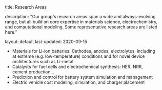 
title: Research Areas

description: "Our group's research areas span a wide and always-evolving range, but all build on core expertise in materials science, electrochemistry, and computational modeling. Some representative research areas are listed here."

layout: default
last-updated: 2020-09-15

* Materials for Li-ion batteries: Cathodes, anodes, electrolytes, including at extreme (e.g. low-temperature) conditions and for novel device architectures such as Li-metal
* Catalysts for fuel cells and electrochemical synthesis: HER, NRR, cement production...
* Prediction and control for battery system simulation and management
* Electric vehicle cost modeling, simulation, and charger placement
